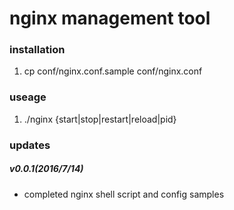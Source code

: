 # nginx management tool



### installation
1. cp conf/nginx.conf.sample conf/nginx.conf



### useage
1. ./nginx {start|stop|restart|reload|pid}



### updates

##### v0.0.1(2016/7/14)
*	completed nginx shell script and config samples
